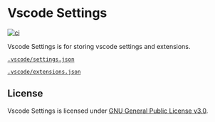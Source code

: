 # Vscode Settings
[![ci](https://github.com/ttiimmothy/vscode-settings/actions/workflows/ci.yml/badge.svg)](https://github.com/ttiimmothy/vscode-settings/actions/workflows/ci.yml)

Vscode Settings is for storing vscode settings and extensions.

[`.vscode/settings.json`](./.vscode/settings.json)

[`.vscode/extensions.json`](./.vscode/extensions.json)
<!-- [`.vscode/global.code-snippets`](./.vscode/global.code-snippets) -->

## License

Vscode Settings is licensed under [GNU General Public License v3.0](LICENSE).